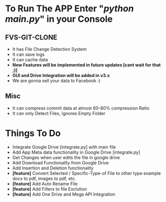 
# __To Run The APP Enter "<span style="color:blue">__*python main.py*__</span>" in your Console__

## FVS-GIT-CLONE

* It has File Change Detection System
* It can save logs
* It can cache data
* __New Features will be implemented in future updates [cant wait for that ;)]__
* __GUI and Drive Integration will be added in v3.x__
* We are gonna sell your data to Facebook :)


## Misc
* It can compress commit data at almost 60-80% compression Ratio
* It can only Detect Files, Ignores Empty Folder

# Things To Do
- Integrate Google Drive [integrate.py] with main file
- Add App Meta data functionality in Google Drive [integrate.py]
- Get Changes when user edits the file in google drive
- Add Download Functionality from Google Drive
- Add Insertion and Deletion functionality
- __[feature]__ Convert Selected / Specific-Type-of File to other type example docx to pdf, images to pdf, etc.
- __[feature]__ Add Auto Rename File
- __[feature]__ Add Filters to file Exclution
- __[feature]__ Add One Drive and Mega API Integration
